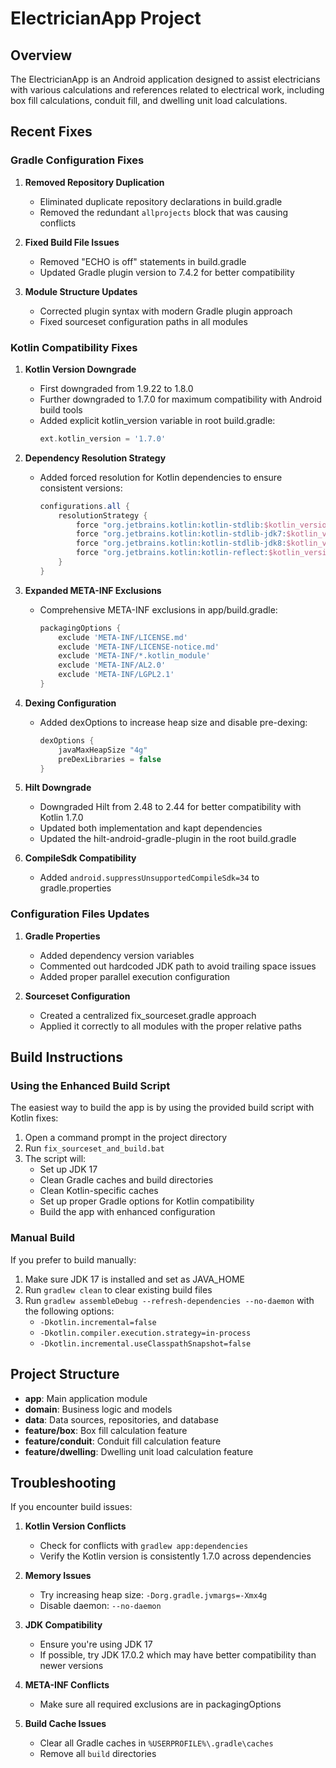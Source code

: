 # ElectricianApp Project

## Overview
The ElectricianApp is an Android application designed to assist electricians with various calculations and references related to electrical work, including box fill calculations, conduit fill, and dwelling unit load calculations.

## Recent Fixes

### Gradle Configuration Fixes
1. **Removed Repository Duplication**
   - Eliminated duplicate repository declarations in build.gradle
   - Removed the redundant `allprojects` block that was causing conflicts

2. **Fixed Build File Issues**
   - Removed "ECHO is off" statements in build.gradle
   - Updated Gradle plugin version to 7.4.2 for better compatibility

3. **Module Structure Updates**
   - Corrected plugin syntax with modern Gradle plugin approach
   - Fixed sourceset configuration paths in all modules

### Kotlin Compatibility Fixes
1. **Kotlin Version Downgrade**
   - First downgraded from 1.9.22 to 1.8.0
   - Further downgraded to 1.7.0 for maximum compatibility with Android build tools
   - Added explicit kotlin_version variable in root build.gradle:
     ```gradle
     ext.kotlin_version = '1.7.0'
     ```

2. **Dependency Resolution Strategy**
   - Added forced resolution for Kotlin dependencies to ensure consistent versions:
     ```gradle
     configurations.all {
         resolutionStrategy {
             force "org.jetbrains.kotlin:kotlin-stdlib:$kotlin_version"
             force "org.jetbrains.kotlin:kotlin-stdlib-jdk7:$kotlin_version"
             force "org.jetbrains.kotlin:kotlin-stdlib-jdk8:$kotlin_version"
             force "org.jetbrains.kotlin:kotlin-reflect:$kotlin_version"
         }
     }
     ```

3. **Expanded META-INF Exclusions**
   - Comprehensive META-INF exclusions in app/build.gradle:
     ```gradle
     packagingOptions {
         exclude 'META-INF/LICENSE.md'
         exclude 'META-INF/LICENSE-notice.md'
         exclude 'META-INF/*.kotlin_module'
         exclude 'META-INF/AL2.0'
         exclude 'META-INF/LGPL2.1'
     }
     ```

4. **Dexing Configuration**
   - Added dexOptions to increase heap size and disable pre-dexing:
     ```gradle
     dexOptions {
         javaMaxHeapSize "4g"
         preDexLibraries = false
     }
     ```

5. **Hilt Downgrade**
   - Downgraded Hilt from 2.48 to 2.44 for better compatibility with Kotlin 1.7.0
   - Updated both implementation and kapt dependencies
   - Updated the hilt-android-gradle-plugin in the root build.gradle

6. **CompileSdk Compatibility**
   - Added `android.suppressUnsupportedCompileSdk=34` to gradle.properties

### Configuration Files Updates
1. **Gradle Properties**
   - Added dependency version variables
   - Commented out hardcoded JDK path to avoid trailing space issues
   - Added proper parallel execution configuration

2. **Sourceset Configuration**
   - Created a centralized fix_sourceset.gradle approach
   - Applied it correctly to all modules with the proper relative paths

## Build Instructions

### Using the Enhanced Build Script
The easiest way to build the app is by using the provided build script with Kotlin fixes:

1. Open a command prompt in the project directory
2. Run `fix_sourceset_and_build.bat`
3. The script will:
   - Set up JDK 17
   - Clean Gradle caches and build directories
   - Clean Kotlin-specific caches
   - Set up proper Gradle options for Kotlin compatibility
   - Build the app with enhanced configuration

### Manual Build
If you prefer to build manually:

1. Make sure JDK 17 is installed and set as JAVA_HOME
2. Run `gradlew clean` to clear existing build files
3. Run `gradlew assembleDebug --refresh-dependencies --no-daemon` with the following options:
   - `-Dkotlin.incremental=false`
   - `-Dkotlin.compiler.execution.strategy=in-process`
   - `-Dkotlin.incremental.useClasspathSnapshot=false`

## Project Structure
- **app**: Main application module
- **domain**: Business logic and models
- **data**: Data sources, repositories, and database
- **feature/box**: Box fill calculation feature
- **feature/conduit**: Conduit fill calculation feature
- **feature/dwelling**: Dwelling unit load calculation feature

## Troubleshooting
If you encounter build issues:

1. **Kotlin Version Conflicts**
   - Check for conflicts with `gradlew app:dependencies`
   - Verify the Kotlin version is consistently 1.7.0 across dependencies

2. **Memory Issues**
   - Try increasing heap size: `-Dorg.gradle.jvmargs=-Xmx4g`
   - Disable daemon: `--no-daemon`

3. **JDK Compatibility**
   - Ensure you're using JDK 17
   - If possible, try JDK 17.0.2 which may have better compatibility than newer versions

4. **META-INF Conflicts**
   - Make sure all required exclusions are in packagingOptions

5. **Build Cache Issues**
   - Clear all Gradle caches in `%USERPROFILE%\.gradle\caches`
   - Remove all `build` directories
